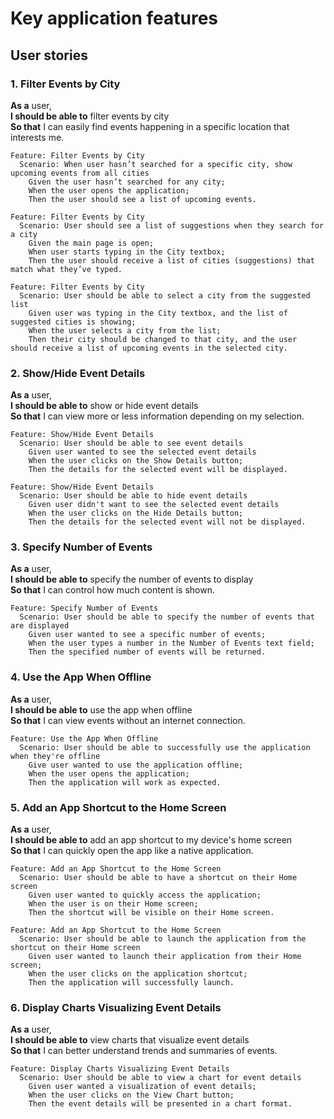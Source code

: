 # **Key application features**

## User stories

### 1. Filter Events by City

**As a** user,  
**I should be able to** filter events by city  
**So that** I can easily find events happening in a specific location that interests me.

```gherkin
Feature: Filter Events by City
  Scenario: When user hasn’t searched for a specific city, show upcoming events from all cities
    Given the user hasn’t searched for any city;
    When the user opens the application;
    Then the user should see a list of upcoming events.
```

```gherkin
Feature: Filter Events by City
  Scenario: User should see a list of suggestions when they search for a city
    Given the main page is open;
    When user starts typing in the City textbox;
    Then the user should receive a list of cities (suggestions) that match what they’ve typed.
```

```gherkin
Feature: Filter Events by City
  Scenario: User should be able to select a city from the suggested list
    Given user was typing in the City textbox, and the list of suggested cities is showing;
    When the user selects a city from the list;
    Then their city should be changed to that city, and the user should receive a list of upcoming events in the selected city.
```

### 2. Show/Hide Event Details

**As a** user,  
**I should be able to** show or hide event details  
**So that** I can view more or less information depending on my selection.

```gherkin
Feature: Show/Hide Event Details
  Scenario: User should be able to see event details
    Given user wanted to see the selected event details
    When the user clicks on the Show Details button;
    Then the details for the selected event will be displayed.
```

```gherkin
Feature: Show/Hide Event Details
  Scenario: User should be able to hide event details
    Given user didn't want to see the selected event details
    When the user clicks on the Hide Details button;
    Then the details for the selected event will not be displayed.
```

### 3. Specify Number of Events

**As a** user,  
**I should be able to** specify the number of events to display  
**So that** I can control how much content is shown.

```gherkin
Feature: Specify Number of Events
  Scenario: User should be able to specify the number of events that are displayed
    Given user wanted to see a specific number of events;
    When the user types a number in the Number of Events text field;
    Then the specified number of events will be returned.
```

### 4. Use the App When Offline

**As a** user,  
**I should be able to** use the app when offline  
**So that** I can view events without an internet connection.

```gherkin
Feature: Use the App When Offline
  Scenario: User should be able to successfully use the application when they're offline
    Give user wanted to use the application offline;
    When the user opens the application;
    Then the application will work as expected.
```

### 5. Add an App Shortcut to the Home Screen

**As a** user,  
**I should be able to** add an app shortcut to my device's home screen  
**So that** I can quickly open the app like a native application.

```gherkin
Feature: Add an App Shortcut to the Home Screen
  Scenario: User should be able to have a shortcut on their Home screen
    Given user wanted to quickly access the application;
    When the user is on their Home screen;
    Then the shortcut will be visible on their Home screen.
```

```gherkin
Feature: Add an App Shortcut to the Home Screen
  Scenario: User should be able to launch the application from the shortcut on their Home screen
    Given user wanted to launch their application from their Home screen;
    When the user clicks on the application shortcut;
    Then the application will successfully launch.
```

### 6. Display Charts Visualizing Event Details

**As a** user,  
**I should be able to** view charts that visualize event details  
**So that** I can better understand trends and summaries of events.

```gherkin
Feature: Display Charts Visualizing Event Details
  Scenario: User should be able to view a chart for event details
    Given user wanted a visualization of event details;
    When the user clicks on the View Chart button;
    Then the event details will be presented in a chart format.
```
